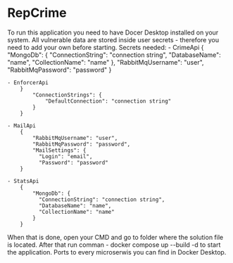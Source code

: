 # RepCrime
To run this application you need to have Docer Desktop installed on your system.
All vulnerable data are stored inside user secrets - therefore you need to add your own before starting.
    Secrets needed:
    - CrimeApi
        {
            "MongoDb": {
              "ConnectionString": "connection string",
              "DatabaseName": "name",
              "CollectionName": "name"
            },
            "RabbitMqUsername": "user",
            "RabbitMqPassword": "password"
        }

    - EnforcerApi
        }
            "ConnectionStrings": {
                "DefaultConnection": "connection string"
            }
        }

    - MailApi
        {
            "RabbitMqUsername": "user",
            "RabbitMqPassword": "password",
            "MailSettings": {
              "Login": "email",
              "Password": "password"
        }

    - StatsApi
        {
            "MongoDb": {
              "ConnectionString": "connection string",
              "DatabaseName": "name",
              "CollectionName": "name"
            }
        }


When that is done, open your CMD and go to folder where the solution file is located.
After that run comman - docker compose up --build -d to start the application.
Ports to every microserwis you can find in Docker Desktop.